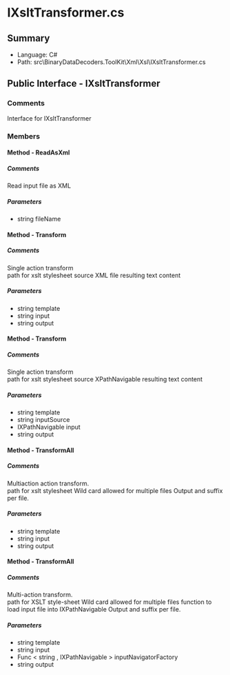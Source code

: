 ﻿# IXsltTransformer.cs

## Summary

* Language: C#
* Path: src\BinaryDataDecoders.ToolKit\Xml\Xsl\IXsltTransformer.cs

## Public Interface - IXsltTransformer

### Comments

 <summary>
 Interface for IXsltTransformer
 </summary>

### Members

#### Method - ReadAsXml

##### Comments

 <summary>
 Read input file as XML
 </summary>
 <paramname="fileName"></param>
 <returns></returns>

#####  Parameters

 - string fileName 

#### Method - Transform

##### Comments

 <summary>
 Single action transform
 </summary>
 <paramname="template">path for xslt stylesheet</param>
 <paramname="input">source XML file</param>
 <paramname="output">resulting text content</param>

#####  Parameters

 - string template 
 - string input 
 - string output 

#### Method - Transform

##### Comments

 <summary>
 Single action transform
 </summary>
 <paramname="template">path for xslt stylesheet</param>
 <paramname="inputSource"></param>
 <paramname="input">source XPathNavigable</param>
 <paramname="output">resulting text content</param>

#####  Parameters

 - string template 
 - string inputSource 
 - IXPathNavigable input 
 - string output 

#### Method - TransformAll

##### Comments

 <summary>
 Multiaction action transform. 
 </summary>
 <paramname="template">path for xslt stylesheet</param>
 <paramname="input">Wild card allowed for multiple files</param>
 <paramname="output">Output and suffix per file.</param>

#####  Parameters

 - string template 
 - string input 
 - string output 

#### Method - TransformAll

##### Comments

 <summary>
 Multi-action transform. 
 </summary>
 <paramname="template">path for XSLT style-sheet</param>
 <paramname="input">Wild card allowed for multiple files</param>
 <paramname="inputNavigatorFactory">function to load input file into IXPathNavigable</param>
 <paramname="output">Output and suffix per file.</param>

#####  Parameters

 - string template 
 - string input 
 - Func < string , IXPathNavigable > inputNavigatorFactory 
 - string output 

